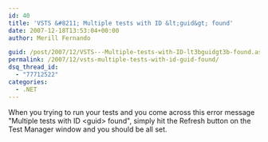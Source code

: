 ```yaml
---
id: 40
title: 'VSTS &#8211; Multiple tests with ID &lt;guid&gt; found'
date: 2007-12-18T13:53:04+00:00
author: Merill Fernando

guid: /post/2007/12/VSTS---Multiple-tests-with-ID-lt3bguidgt3b-found.aspx
permalink: /2007/12/vsts-multiple-tests-with-id-guid-found/
dsq_thread_id:
  - "77712522"
categories:
  - .NET
---
```

<p>When you trying to run your tests and you come across this error message "Multiple tests with ID &lt;guid&gt; found", simply hit the Refresh button on the Test Manager window and you should be all set.</p>